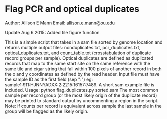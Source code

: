 # Flag PCR and optical duplicates

Author: Allison E Mann
Email: allison.e.mann@ou.edu

Update Aug 6 2015: Added tile figure function

This is a simple script that takes in a sam file sorted by genome location and returns multiple output files: nonduplicates.txt, pcr_duplicates.txt, optical_duplicates.txt, and count_table.txt (crosstabulation of duplicate record groups per sample).
Optical duplicates are defined as duplicated records that map to the same start site on the same reference with the same tile and cigar string that fall within 100 pixels of another record in both the x and y coordinates as defined by the read header. Input file must have the sample ID as the first field (sep ":") eg: sample1:911:HJNNYADXX:2:2215:16157:7489. A short sam example file is included.
Usage: python flag_duplicates.py sorted.sam
The most common sample per record group (or the most likely origin of the duplicate record) may be printed to standard output by uncommenting a region in the script. Note: if counts per record is equivalent across sample the last sample in the group will be flagged as the likely origin. 
